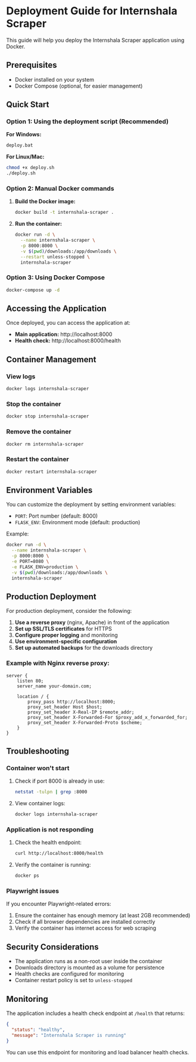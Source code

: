 # Deployment Guide for Internshala Scraper

This guide will help you deploy the Internshala Scraper application using Docker.

## Prerequisites

- Docker installed on your system
- Docker Compose (optional, for easier management)

## Quick Start

### Option 1: Using the deployment script (Recommended)

**For Windows:**
```bash
deploy.bat
```

**For Linux/Mac:**
```bash
chmod +x deploy.sh
./deploy.sh
```

### Option 2: Manual Docker commands

1. **Build the Docker image:**
   ```bash
   docker build -t internshala-scraper .
   ```

2. **Run the container:**
   ```bash
   docker run -d \
     --name internshala-scraper \
     -p 8000:8000 \
     -v $(pwd)/downloads:/app/downloads \
     --restart unless-stopped \
     internshala-scraper
   ```

### Option 3: Using Docker Compose

```bash
docker-compose up -d
```

## Accessing the Application

Once deployed, you can access the application at:
- **Main application:** http://localhost:8000
- **Health check:** http://localhost:8000/health

## Container Management

### View logs
```bash
docker logs internshala-scraper
```

### Stop the container
```bash
docker stop internshala-scraper
```

### Remove the container
```bash
docker rm internshala-scraper
```

### Restart the container
```bash
docker restart internshala-scraper
```

## Environment Variables

You can customize the deployment by setting environment variables:

- `PORT`: Port number (default: 8000)
- `FLASK_ENV`: Environment mode (default: production)

Example:
```bash
docker run -d \
  --name internshala-scraper \
  -p 8000:8000 \
  -e PORT=8080 \
  -e FLASK_ENV=production \
  -v $(pwd)/downloads:/app/downloads \
  internshala-scraper
```

## Production Deployment

For production deployment, consider the following:

1. **Use a reverse proxy** (nginx, Apache) in front of the application
2. **Set up SSL/TLS certificates** for HTTPS
3. **Configure proper logging** and monitoring
4. **Use environment-specific configuration**
5. **Set up automated backups** for the downloads directory

### Example with Nginx reverse proxy:

```nginx
server {
    listen 80;
    server_name your-domain.com;

    location / {
        proxy_pass http://localhost:8000;
        proxy_set_header Host $host;
        proxy_set_header X-Real-IP $remote_addr;
        proxy_set_header X-Forwarded-For $proxy_add_x_forwarded_for;
        proxy_set_header X-Forwarded-Proto $scheme;
    }
}
```

## Troubleshooting

### Container won't start
1. Check if port 8000 is already in use:
   ```bash
   netstat -tulpn | grep :8000
   ```

2. View container logs:
   ```bash
   docker logs internshala-scraper
   ```

### Application is not responding
1. Check the health endpoint:
   ```bash
   curl http://localhost:8000/health
   ```

2. Verify the container is running:
   ```bash
   docker ps
   ```

### Playwright issues
If you encounter Playwright-related errors:
1. Ensure the container has enough memory (at least 2GB recommended)
2. Check if all browser dependencies are installed correctly
3. Verify the container has internet access for web scraping

## Security Considerations

- The application runs as a non-root user inside the container
- Downloads directory is mounted as a volume for persistence
- Health checks are configured for monitoring
- Container restart policy is set to `unless-stopped`

## Monitoring

The application includes a health check endpoint at `/health` that returns:
```json
{
  "status": "healthy",
  "message": "Internshala Scraper is running"
}
```

You can use this endpoint for monitoring and load balancer health checks. 